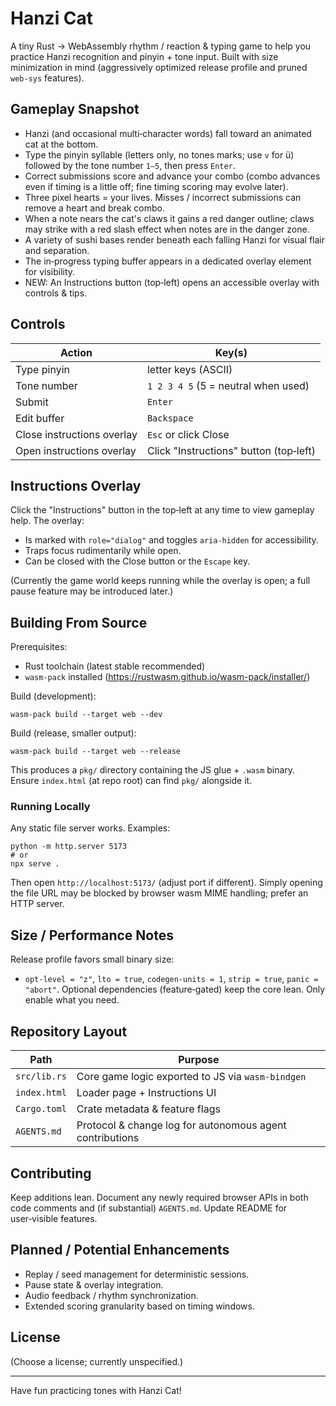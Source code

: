 # Hanzi Cat

A tiny Rust → WebAssembly rhythm / reaction & typing game to help you practice Hanzi recognition and pinyin + tone input. Built with size minimization in mind (aggressively optimized release profile and pruned `web-sys` features).

## Gameplay Snapshot
- Hanzi (and occasional multi‑character words) fall toward an animated cat at the bottom.
- Type the pinyin syllable (letters only, no tones marks; use `v` for ü) followed by the tone number `1–5`, then press `Enter`.
- Correct submissions score and advance your combo (combo advances even if timing is a little off; fine timing scoring may evolve later).
- Three pixel hearts = your lives. Misses / incorrect submissions can remove a heart and break combo.
- When a note nears the cat's claws it gains a red danger outline; claws may strike with a red slash effect when notes are in the danger zone.
- A variety of sushi bases render beneath each falling Hanzi for visual flair and separation.
- The in‑progress typing buffer appears in a dedicated overlay element for visibility.
- NEW: An Instructions button (top‑left) opens an accessible overlay with controls & tips.

## Controls
| Action | Key(s) |
| ------ | ------ |
| Type pinyin | letter keys (ASCII) |
| Tone number | `1 2 3 4 5` (5 = neutral when used) |
| Submit | `Enter` |
| Edit buffer | `Backspace` |
| Close instructions overlay | `Esc` or click Close |
| Open instructions overlay | Click "Instructions" button (top‑left) |

## Instructions Overlay
Click the "Instructions" button in the top‑left at any time to view gameplay help. The overlay:
- Is marked with `role="dialog"` and toggles `aria-hidden` for accessibility.
- Traps focus rudimentarily while open.
- Can be closed with the Close button or the `Escape` key.

(Currently the game world keeps running while the overlay is open; a full pause feature may be introduced later.)

## Building From Source
Prerequisites:
- Rust toolchain (latest stable recommended)
- `wasm-pack` installed (https://rustwasm.github.io/wasm-pack/installer/)

Build (development):
```
wasm-pack build --target web --dev
```

Build (release, smaller output):
```
wasm-pack build --target web --release
```
This produces a `pkg/` directory containing the JS glue + `.wasm` binary. Ensure `index.html` (at repo root) can find `pkg/` alongside it.

### Running Locally
Any static file server works. Examples:
```
python -m http.server 5173
# or
npx serve .
```
Then open `http://localhost:5173/` (adjust port if different). Simply opening the file URL may be blocked by browser wasm MIME handling; prefer an HTTP server.

## Size / Performance Notes
Release profile favors small binary size:
- `opt-level = "z"`, `lto = true`, `codegen-units = 1`, `strip = true`, `panic = "abort"`.
Optional dependencies (feature‑gated) keep the core lean. Only enable what you need.

## Repository Layout
| Path | Purpose |
| ---- | ------- |
| `src/lib.rs` | Core game logic exported to JS via `wasm-bindgen` |
| `index.html` | Loader page + Instructions UI |
| `Cargo.toml` | Crate metadata & feature flags |
| `AGENTS.md` | Protocol & change log for autonomous agent contributions |

## Contributing
Keep additions lean. Document any newly required browser APIs in both code comments and (if substantial) `AGENTS.md`. Update README for user‑visible features.

## Planned / Potential Enhancements
- Replay / seed management for deterministic sessions.
- Pause state & overlay integration.
- Audio feedback / rhythm synchronization.
- Extended scoring granularity based on timing windows.

## License
(Choose a license; currently unspecified.)

---
Have fun practicing tones with Hanzi Cat!


